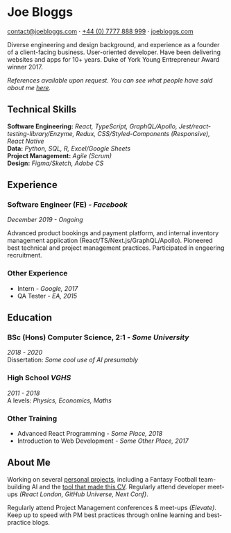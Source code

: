 <div class="page" id="p1"><h1 id="joe-bloggs">Joe Bloggs</h1>
<p><a href="mailto:contact@joebloggs.com">contact@joebloggs.com</a> · <a href="tel:+447777888999">+44 (0) 7777 888 999</a> · <a href="https://joebloggs.com">joebloggs.com</a></p>
 <p>Diverse engineering and design background, and experience as a founder of a client-facing business. User-oriented developer. Have been delivering websites and apps for 10+ years. Duke of York Young Entrepreneur Award winner 2017.</p>
<p><em>References available upon request. You can see what people have said about me <a href="https://github.com/mcclowes/mcclowes/blob/master/recommendations.md">here</a>.</em></p>
<h2 id="technical-skills">Technical Skills</h2>
<p><strong>Software Engineering:</strong> <em>React, TypeScript, GraphQL/Apollo, Jest/react-testing-library/Enzyme, Redux, CSS/Styled-Components (Responsive), React Native</em><br><strong>Data:</strong> <em>Python, SQL, R, Excel/Google Sheets</em><br><strong>Project Management:</strong> <em>Agile (Scrum)</em><br><strong>Design:</strong> <em>Figma/Sketch, Adobe CS</em></p>
 <h2 id="experience">Experience</h2>
<h3 id="software-engineer-fe---facebook">Software Engineer (FE) <em>- Facebook</em></h3>
<p><em>December 2019 - Ongoing</em></p>
<p>Advanced product bookings and payment platform, and internal inventory management application (React/TS/Next.js/GraphQL/Apollo). Pioneered best technical and project management practices. Participated in engeering recruitment.</p>
<h3 id="other-experience">Other Experience</h3>
<ul>
<li>Intern <em>- Google, 2017</em></li>
<li>QA Tester <em>- EA, 2015</em></li>
</ul>
 <h2 id="education">Education</h2>
<h3 id="bsc-hons-computer-science-21---some-university">BSc (Hons) Computer Science, 2:1 <em>- Some University</em></h3>
<p><em>2018 - 2020</em><br>Dissertation: <em>Some cool use of AI presumably</em></p>
<h3 id="high-school-vghs">High School <em>VGHS</em></h3>
<p><em>2011 - 2018</em><br>A levels: <em>Physics, Economics, Maths</em></p>
<p></div> <div class="page" id="p2"></p>
<h3 id="other-training">Other Training</h3>
<ul>
<li>Advanced React Programming <em>- Some Place, 2018</em></li>
<li>Introduction to Web Development <em>- Some Other Place, 2017</em></li>
</ul>
 <h2 id="about-me">About Me</h2>
<p>Working on several <a href="https://github.com/mcclowes?tab=repositories">personal projects</a>, including a Fantasy Football team-building AI and the <a href="https://github.com/mcclowes/cv-maker">tool that made this CV</a>. Regularly attend developer meet-ups <em>(React London, GitHub Universe, Next Conf)</em>.</p>
<p>Regularly attend Project Management conferences &amp; meet-ups <em>(Elevate)</em>. Keep up to speed with PM best practices through online learning and best-practice blogs.</p>
</div>